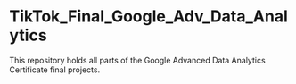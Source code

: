 # TikTok_Final_Google_Adv_Data_Analytics
This repository holds all parts of the Google Advanced Data Analytics Certificate final projects. 

